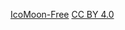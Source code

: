 [IcoMoon-Free](https://icomoon.io/#icons-icomoon)
[CC BY 4.0](http://creativecommons.org/licenses/by/4.0/)
